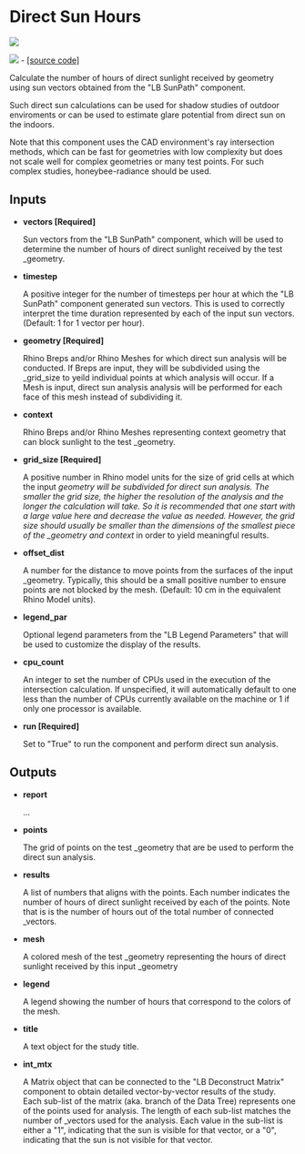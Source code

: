 # Direct Sun Hours

![](../../images/components/Direct\_Sun\_Hours.png)

![](../../images/icons/Direct\_Sun\_Hours.png) - [\[source code\]](https://github.com/ladybug-tools/ladybug-grasshopper/blob/master/ladybug\_grasshopper/src/LB%20Direct%20Sun%20Hours.py)

Calculate the number of hours of direct sunlight received by geometry using sun vectors obtained from the "LB SunPath" component.

Such direct sun calculations can be used for shadow studies of outdoor enviroments or can be used to estimate glare potential from direct sun on the indoors.

Note that this component uses the CAD environment's ray intersection methods, which can be fast for geometries with low complexity but does not scale well for complex geometries or many test points. For such complex studies, honeybee-radiance should be used.

## Inputs

*   **vectors \[Required]**

    Sun vectors from the "LB SunPath" component, which will be used to determine the number of hours of direct sunlight received by the test \_geometry.&#x20;
*   **timestep**

    A positive integer for the number of timesteps per hour at which the "LB SunPath" component generated sun vectors. This is used to correctly interpret the time duration represented by each of the input sun vectors. (Default: 1 for 1 vector per hour).&#x20;
*   **geometry \[Required]**

    Rhino Breps and/or Rhino Meshes for which direct sun analysis will be conducted. If Breps are input, they will be subdivided using the \_grid\_size to yeild individual points at which analysis will occur. If a Mesh is input, direct sun analysis analysis will be performed for each face of this mesh instead of subdividing it.&#x20;
*   **context**

    Rhino Breps and/or Rhino Meshes representing context geometry that can block sunlight to the test \_geometry.&#x20;
*   **grid\_size \[Required]**

    A positive number in Rhino model units for the size of grid cells at which the input _geometry will be subdivided for direct sun analysis. The smaller the grid size, the higher the resolution of the analysis and the longer the calculation will take.  So it is recommended that one start with a large value here and decrease the value as needed. However, the grid size should usually be smaller than the dimensions of the smallest piece of the \_geometry and context_ in order to yield meaningful results.&#x20;
*   **offset\_dist**

    A number for the distance to move points from the surfaces of the input \_geometry.  Typically, this should be a small positive number to ensure points are not blocked by the mesh. (Default: 10 cm in the equivalent Rhino Model units).&#x20;
*   **legend\_par**

    Optional legend parameters from the "LB Legend Parameters" that will be used to customize the display of the results.&#x20;
*   **cpu\_count**

    An integer to set the number of CPUs used in the execution of the intersection calculation. If unspecified, it will automatically default to one less than the number of CPUs currently available on the machine or 1 if only one processor is available.&#x20;
*   **run \[Required]**

    Set to "True" to run the component and perform direct sun analysis.&#x20;

## Outputs

*   **report**

    ...&#x20;
*   **points**

    The grid of points on the test \_geometry that are be used to perform the direct sun analysis.&#x20;
*   **results**

    A list of numbers that aligns with the points. Each number indicates the number of hours of direct sunlight received by each of the points.  Note that is is the number of hours out of the total number of connected \_vectors.&#x20;
*   **mesh**

    A colored mesh of the test \_geometry representing the hours of direct sunlight received by this input \_geometry&#x20;
*   **legend**

    A legend showing the number of hours that correspond to the colors of the mesh.&#x20;
*   **title**

    A text object for the study title.&#x20;
*   **int\_mtx**

    A Matrix object that can be connected to the "LB Deconstruct Matrix" component to obtain detailed vector-by-vector results of the study. Each sub-list of the matrix (aka. branch of the Data Tree) represents one of the points used for analysis. The length of each sub-list matches the number of \_vectors used for the analysis. Each value in the sub-list is either a "1", indicating that the sun is visible for that vector, or a "0", indicating that the sun is not visible for that vector.&#x20;
